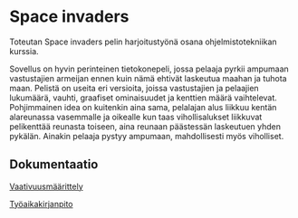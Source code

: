 # Space invaders

Toteutan Space invaders pelin harjoitustyönä osana ohjelmistotekniikan kurssia. 

Sovellus on hyvin perinteinen tietokonepeli, jossa pelaaja pyrkii ampumaan vastustajien armeijan ennen kuin nämä ehtivät laskeutua maahan ja tuhota maan. Pelistä on useita eri versioita, joissa vastustajien ja pelaajien lukumäärä, vauhti, graafiset ominaisuudet ja kenttien määrä vaihtelevat. Pohjimmainen idea on kuitenkin aina sama, pelalajan alus liikkuu kentän alareunassa vasemmalle ja oikealle kun taas vihollisalukset liikkuvat pelikenttää reunasta toiseen, aina reunaan päästessän laskeutuen yhden pykälän. Ainakin pelaaja pystyy ampumaan, mahdollisesti myös viholliset.

## Dokumentaatio

 [Vaativuusmäärittely](https://github.com/kivik-beep/ot-harjoitustyo/blob/main/vaativuusmaarittely.md)
 
 [Työaikakirjanpito](https://github.com/kivik-beep/ot-harjoitustyo/blob/main/tuntikirjanpito.md)



